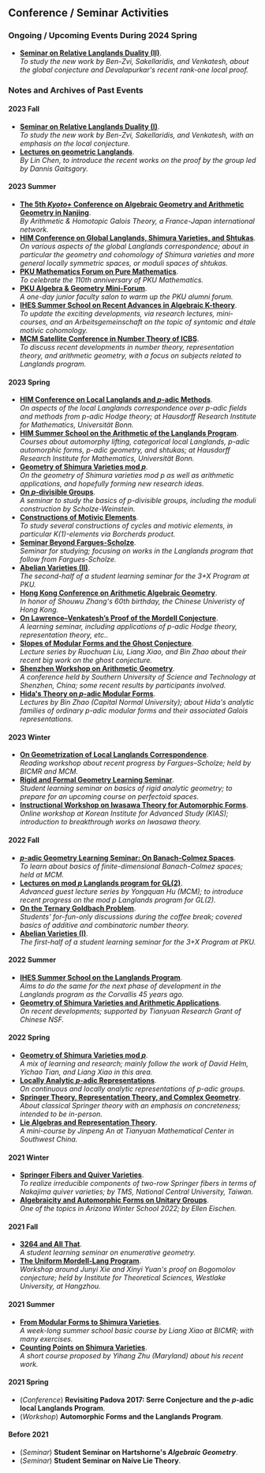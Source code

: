 ## Conference / Seminar Activities

### Ongoing / Upcoming Events During 2024 Spring

- [**Seminar on Relative Langlands Duality (II)**](./BZSV/BZSV2.md). <br/>
  _To study the new work by Ben-Zvi, Sakellaridis, and Venkatesh, about the global conjecture and Devalapurkar's recent rank-one local proof._



### Notes and Archives of Past Events

#### 2023 Fall

- [**Seminar on Relative Langlands Duality (I)**](./BZSV/BZSV1.md). <br/>
  _To study the new work by Ben-Zvi, Sakellaridis, and Venkatesh, with an emphasis on the local conjecture._
- [**Lectures on geometric Langlands**](https://windshower.github.io/linchen/teaching/f2023.html). <br/>
  _By Lin Chen, to introduce the recent works on the proof by the group led by Dannis Gaitsgory._

#### 2023 Summer
- [**The 5th _Kyoto+_ Conference on Algebraic Geometry and Arithmetic Geometry in Nanjing**](./Nanjing23/Nanjing23.md). <br/>
  _By Arithmetic & Homotopic Galois Theory, a France-Japan international network._
- [**HIM Conference on Global Langlands, Shimura Varieties, and Shtukas**](). <br/>
  _On various aspects of the global Langlands correspondence; about in particular the geometry and cohomology of Shimura varieties and more general locally symmetric spaces, or moduli spaces of shtukas._
- [**PKU Mathematics Forum on Pure Mathematics**](./PKUforum/PKUforum.md). <br/>
  _To celebrate the 110th anniversary of PKU Mathematics._
- [**PKU Algebra & Geometry Mini-Forum**](./miniforum2023/miniforum2023.md). <br/>
  _A one-day junior faculty salon to warm up the PKU alumni forum._
- [**IHES Summer School on Recent Advances in Algebraic K-theory**](./IHES23/IHES23.md). <br/>
  _To update the exciting developments, via research lectures, mini-courses, and an Arbeitsgemeinschaft on the topic of syntomic and étale motivic cohomology._
- [**MCM Satellite Conference in Number Theory of ICBS**](./Satellite23/Satellite23.md). <br/>
  _To discuss recent developments in number theory, representation theory, and arithmetic geometry, with a focus on subjects related to Langlands program._

#### 2023 Spring

- [**HIM Conference on Local Langlands and _p_-adic Methods**](./HIM23june/HIM23june.md). <br/>
  _On aspects of the local Langlands correspondence over p-adic fields and methods from p-adic Hodge theory; at Hausdorff Research Institute for Mathematics, Universität Bonn._
- [**HIM Summer School on the Arithmetic of the Langlands Program**](). <br/>
  _Courses about automorphy lifting, categorical local Langlands, p-adic automorphic forms, p-adic geometry, and shtukas; at Hausdorff Research Institute for Mathematics, Universität Bonn._
- [**Geometry of Shimura Varieties mod _p_**](./geomShv23/geomShv23.md). <br/>
  _On the geometry of Shimura varieties mod p as well as arithmetic applications, and hopefully forming new research ideas._
- [**On _p_-divisible Groups**](./pdiv23/pdiv23.md). <br/>
  _A seminar to study the basics of p-divisible groups, including the moduli construction by Scholze-Weinstein._ 
- [**Constructions of Motivic Elements**](./motivic23/motivic23.md). <br/>
  _To study several constructions of cycles and motivic elements, in particular K(1)-elements via Borcherds product._
- [**Seminar Beyond Fargues-Scholze**](./FS23/FS23.md). <br/>
  _Seminar for studying; focusing on works in the Langlands program that follow from Fargues-Scholze._
- [**Abelian Varieties (II)**](./AV2/AV2.md). <br/>
 _The second-half of a student learning seminar for the 3+X Program at PKU._
- [**Hong Kong Conference on Arithmetic Algebraic Geometry**](./CUHK23/CUHK23.md). <br/>
 _In honor of Shouwu Zhang's 60th birthday, the Chinese Univeristy of Hong Kong._
- [**On Lawrence–Venkatesh’s Proof of the Mordell Conjecture**](./LV23/LV23.md). <br/>
 _A learning seminar, including applications of p-adic Hodge theory, representation theory, etc.._
- [**Slopes of Modular Forms and the Ghost Conjecture**](./ghost/ghost.md). <br/>
 _Lecture series by Ruochuan Liu, Liang Xiao, and Bin Zhao about their recent big work on the ghost conjecture._
- [**Shenzhen Workshop on Arithmetic Geometry**](./SUSTech2023/SUSTech2023.md). <br/>
 _A conference held by Southern University of Science and Technology at Shenzhen, China; some recent results by participants involved._
- [**Hida's Theory on _p_-adic Modular Forms**](./Hida23/Hida23.md). <br/>
 _Lectures by Bin Zhao (Capital Normal University); about Hida's analytic families of ordinary p-adic modular forms and their associated Galois representations._

#### 2023 Winter

- [**On Geometrization of Local Langlands Correspondence**](./geometrization/geometrization.md). <br/>
 _Reading workshop about recent progress by Fargues–Scholze; held by BICMR and MCM._
- [**Rigid and Formal Geometry Learning Seminar**](./rigid/rigid.md). <br/>
 _Student learning seminar on basics of rigid analytic geometry; to prepare for an upcoming course on perfectoid spaces._
- [**Instructional Workshop on Iwasawa Theory for Automorphic Forms**](./Iwasawa2022/Iwasawa2022.md). <br/>
 _Online workshop at Korean Institute for Advanced Study (KIAS); introduction to breakthrough works on Iwasawa theory._

#### 2022 Fall

- [**_p_-adic Geometry Learning Seminar: On Banach-Colmez Spaces**](./padicBC/padicBC.md). <br/>
 _To learn about basics of finite-dimensional Banach-Colmez spaces; held at MCM._
- [**Lectures on mod _p_ Langlands program for GL(2)**](./ModpLL2022/ModpLL2022.md). <br/>
 _Advanced guest lecture series by Yongquan Hu (MCM); to introduce recent progress on the mod p Langlands program for GL(2)._
- [**On the Ternary Goldbach Problem**](./Goldbach/Goldbach.md). <br/>
 _Students' for-fun-only discussions during the coffee break; covered basics of additive and combinatoric number theory._
- [**Abelian Varieties (I)**](./AV/AV.md). <br/>
 _The first-half of a student learning seminar for the 3+X Program at PKU._


#### 2022 Summer

- [**IHES Summer School on the Langlands Program**](./IHES22/IHES22.md). <br/>
 _Aims to do the same for the next phase of development in the Langlands program as the Corvallis 45 years ago._
- [**Geometry of Shimura Varieties and Arithmetic Applications**](https://bicmr.pku.edu.cn/content/show/17-2759.html). <br/>
 _On recent developments; supported by Tianyuan Research Grant of Chinese NSF._



#### 2022 Spring

- [**Geometry of Shimura Varieties mod _p_**](./modpShv/modpShv.md). <br/>
 _A mix of learning and research; mainly follow the work of David Helm, Yichao Tian, and Liang Xiao in this area._
- [**Locally Analytic _p_-adic Representations**](./locanRep/locanRep.md). <br/>
 _On continuous and locally analytic representations of p-adic groups._
- [**Springer Theory, Representation Theory, and Complex Geometry**](./Springer/2022spring.md). <br/>
 _About classical Springer theory with an emphasis on concreteness; intended to be in-person._
- [**Lie Algebras and Representation Theory**](./genlie/lie2022.md). <br/>
 _A mini-course by Jinpeng An at Tianyuan Mathematical Center in Southwest China._

#### 2021 Winter
- [**Springer Fibers and Quiver Varieties**](./Springer/TMS-Springer.md). <br/>
 _To realize irreducible components of two-row Springer fibers in terms of Nakajima quiver varieties; by TMS, National Central University, Taiwan._
- [**Algebraicity and Automorphic Forms on Unitary Groups**](https://swc-math.github.io/aws/2022/index.html). <br/>
 _One of the topics in Arizona Winter School 2022; by Ellen Eischen._

#### 2021 Fall

- [**3264 and All That**](./3264/3264.md). <br/>
 _A student learning seminar on enumerative geometry._
- [**The Uniform Mordell-Lang Program**](./westlake2021/westlake2021.md). <br/>
 _Workshop around Junyi Xie and Xinyi Yuan's proof on Bogomolov conjecture; held by Institute for Theoretical Sciences, Westlake University, at Hangzhou._

#### 2021 Summer

- [**From Modular Forms to Shimura Varieties**](./Sh2021summer/Sh2021summer.md). <br/>
 _A week-long summer school basic course by Liang Xiao at BICMR; with many exercises._
- [**Counting Points on Shimura Varieties**](./Zhu2021summer/Zhu2021summer.md). <br/>
 _A short course proposed by Yihang Zhu (Maryland) about his recent work._

#### 2021 Spring

- (_Conference_) **Revisiting Padova 2017: Serre Conjecture and the _p_-adic local Langlands Program**.
- (_Workshop_) **Automorphic Forms and the Langlands Program**.

#### Before 2021

- (_Seminar_) **Student Seminar on Hartshorne's _Algebraic Geometry_**.
- (_Seminar_) **Student Seminar on Naive Lie Theory**.



<!-- ![BerkeleyLandscape](./Berkeley.jpeg) 



### Scattered Notes for Research Talks

- [**Mirabolic Special Cycles and Twisted Arithmetic Fundamental Lemma**](./MiniTalks/Zhang0920.pdf) (**Zhiyu Zhang**, September, 2023). <br/>
  _On mirabolic special cycles on certain Rapoport-Zink spaces for_ GL(_n_)_, motivated by the arithmetic Gan-Gross-Prasad conjectures._
- [**Robba Site and Robba Cohomology**](./MiniTalks/Shimizu0610.pdf) (**Koji Shimizu**, June, 2023). <br/>
  _A p-adic cohomology theory for rigid analytic varieties with overconvergent structure (dagger spaces) over a local field of characteristic p._
- [**Multivariable (phi,Gamma)-modules and Modular Representations of Galois and GL(2)**](./MiniTalks/Breuil.md) (**Christophe Breuil**, November, 2022). <br/>
  _?_
- [**Arithmetic of Quadratic Twists of Elliptic Curves**](./MiniTalks/Tian1102.pdf) (**Ye Tian**, November, 2022). <br/>
  _At Tianyuan Mathematical Center. From the congruent number problem to Gross-Zagier formula and arithmetic Rallis inner product formula._
- [**The _p_-adic Borel Hyperbolicity of Ag**](./MiniTalks/Zhu1019.pdf) (**Xinwen Zhu**, October, 2022). <br/>
  _About the algebraicity of p-adic analytic-arithmetic map for Shimura varieties of Hodge type._
- [**The Landau-Siegel Zero Problem in Number Theory**](./miscellanea/Landau-Siegel.pdf) (**Yitang Zhang**, November, 2019). <br/>
  _Reflection in public to receiving the Future Science Price, China Future Forum._

-->


